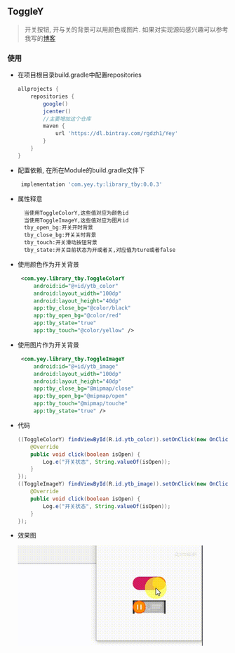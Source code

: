 ## ToggleY
> 开关按钮, 开与关的背景可以用颜色或图片.
> 如果对实现源码感兴趣可以参考我写的[博客](https://blog.csdn.net/MoLiao2046/article/details/104688165)
### 使用
- 在项目根目录build.gradle中配置repositories
    ```groovy
    allprojects {
        repositories {
            google()
            jcenter()
            //主要增加这个仓库
            maven {
                url 'https://dl.bintray.com/rgdzh1/Yey'
            }
        }
    }    
    ```
    
- 配置依赖, 在所在Module的build.gradle文件下
  ```groovy
   implementation 'com.yey.ty:library_tby:0.0.3'
  ```
  
- 属性释意
    ```xml
      当使用ToggleColorY,这些值对应为颜色id
      当使用ToggleImageY,这些值对应为图片id
      tby_open_bg:开关开时背景
      tby_close_bg:开关关时背景
      tby_touch:开关滑动按钮背景
      tby_state:开关目前状态为开或者关,对应值为ture或者false
    ```
    
- 使用颜色作为开关背景
    ```xml
     <com.yey.library_tby.ToggleColorY
         android:id="@+id/ytb_color"
         android:layout_width="100dp"
         android:layout_height="40dp"
         app:tby_close_bg="@color/black" 
         app:tby_open_bg="@color/red"
         app:tby_state="true"
         app:tby_touch="@color/yellow" />   
    ```
    
- 使用图片作为开关背景
    ```xml
     <com.yey.library_tby.ToggleImageY
         android:id="@+id/ytb_image"
         android:layout_width="100dp"
         android:layout_height="40dp"
         app:tby_close_bg="@mipmap/close"
         app:tby_open_bg="@mipmap/open"
         app:tby_touch="@mipmap/touche"
         app:tby_state="true" />   
    ```
    
- 代码
    ```java
    ((ToggleColorY) findViewById(R.id.ytb_color)).setOnClick(new OnClick() {
        @Override
        public void click(boolean isOpen) {
            Log.e("开关状态", String.valueOf(isOpen));
        }
    });
    ((ToggleImageY) findViewById(R.id.ytb_image)).setOnClick(new OnClick() {
        @Override
        public void click(boolean isOpen) {
            Log.e("开关状态", String.valueOf(isOpen));
        }
    });
    ```
    
- 效果图

    ![效果图](效果图.gif)